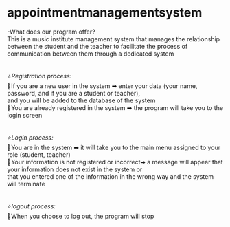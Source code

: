 # appointmentmanagementsystem
-What does our program offer? 
<br>
This is a music institute management system that manages the relationship between the student and the teacher to facilitate the process of communication between them through a dedicated system
<br>
<br>
<br>
⭐*Registration process:*<br>
   🌠If you are a new user in the system ➡ enter your data (your name, password, and if you are a student or teacher),<br> and you will be added to the database of the       system<br>
   🌠You are already registered in the system ➡ the program will take you to the login screen <br>
<br>
<br>
⭐*Login process:*<br>
   🌠You are in the system ➡ it will take you to the main menu assigned to your role (student, teacher)<br>
   🌠Your information is not registered or incorrect➡ a message will appear that your information does not exist in the system or <br> that you entered one of the               information in the wrong way and the system will terminate<br>
   <br>
   <br>
⭐*logout process:*<br>
   🌠When you choose to log out, the program will stop   <br>
   <br>
   <br>
